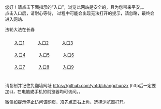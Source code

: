 您好！请点击下面指示的“入口”，浏览此网站是安全的，且为您带来平安。。 <br/>
点击入口后，请耐心等待， 过程中可能会出现无法打开的提示，请忽略，最终会进入网站. </br>

法轮大法在长春<br/>
<div style="padding:10px"><a style="margin:20px" target="_blank" href="https://d1axkubx8go900.cloudfront.net/2Qpsp?thpuvubc" id="ccLink1" rel="nofollow">入口1</a> <a target="_blank" style="margin:20px" href="https://dxllqep3ojqiv.cloudfront.net/2Qpsp?mjqpmfhd" id="ccLink2" rel="nofollow">入口2</a> <a style="margin:20px" target="_blank" href="https://d2lhlqd1ebp2l6.cloudfront.net/2Qpsp?lrsrcd" id="ccLink3" rel="nofollow">入口3</a></div>

<div style="padding:10px" ><a style="margin:20px" target="_blank" href="https://d1axkubx8go900.cloudfront.net/2Qpsp?thpuvubc" id="ccLink4" rel="nofollow">入口4</a> <a style="margin:20px" href="https://dxllqep3ojqiv.cloudfront.net/2Qpsp?mjqpmfhd" target="_blank" id="ccLink5" rel="nofollow">入口5</a> <a style="margin:20px" href="https://d2lhlqd1ebp2l6.cloudfront.net/2Qpsp?lrsrcd" target="_blank" id="ccLink6" rel="nofollow">入口6</a></div>

<div style="padding:10px"><a style="margin:20px" target="_blank" href="https://d1axkubx8go900.cloudfront.net/2Qpsp?thpuvubc" id="ccLink7" rel="nofollow">入口7</a> <a style="margin:20px" href="https://dxllqep3ojqiv.cloudfront.net/2Qpsp?mjqpmfhd" target="_blank" id="ccLink8" rel="nofollow">入口8</a> <a style="margin:20px" target="_blank" href="https://d2lhlqd1ebp2l6.cloudfront.net/2Qpsp?lrsrcd" id="ccLink9" rel="nofollow">入口9</a></div>

<br/>



请复制并记住免翻墙网址 https://github.com/yntd/changchunzx (http后一定要加s)，在电脑或手机的浏览器均可访问。。<br/>

微信如提示停止访问该网页，须先点击右上角，选择浏览器打开。
